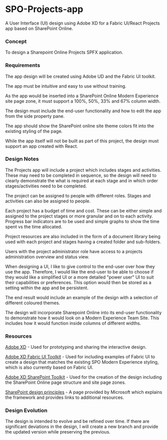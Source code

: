 # SPO-Projects-app
A User Interface (UI) design using Adobe XD for a Fabric UI/React Projects app based on SharePoint Online.

### Concept
To design a Sharepoint Online Projects SPFX application.

### Requirements
The app design will be created using Adobe UD and the Fabric UI toolkit.

The app must be intuitive and easy to use without training.

As the app would be inserted into a SharePoint Online Modern Experience site page zone, it must support a 100%, 50%, 33% and 67% column width.

The design must include the end-user functionality and how to edit the app from the side property pane.

The app should show the SharePoint online site theme colors fit into the existing styling of the page.

While the app itself will not be built as part of this project, the design must support an app created with React.

### Design Notes
The Projects app will include a project which includes stages and activities. These may need to be completed in sequence, so the design will need to clearly demonstrate the what is required at each stage and in which order stages/activities need to be completed.

The project can be assigned to people with different roles. Stages and activities can also be assigned to people.

Each project has a budget of time and cost. These can be either simple and assigned to the project stages or more granular and on to each activity. Progress bar indicators are to be used and simple graphs to show the time spent vs the time allocated.

Project resources are also included in the form of a document library being used with each project and stages having a created folder and sub-folders.

Users with the project administrator role have access to a projects administration overview and status view.

When designing a UI, I like to give control to the end-user over how they use the app. Therefore, I would like the end-user to be able to choose if they would like a simplified UI or a more detailed "power user" UI to suit their capabilities or preferences. This option would then be stored as a setting within the app and be persistent.

The end result would include an example of the design with a selection of different coloured themes.

The design will incorporate Sharepoint Online into its end-user functionality to demonstrate how it would look on a Modern Experience Team Site. This includes how it would function inside columns of different widths.

### Resources
[Adobe XD](https://www.adobe.com/uk/products/xd.html) - Used for prototyping and sharing the interactive design.

[Adobe XD Fabric UI Toolkit](https://aka.ms/fabric-toolkit) - Used for including examples of Fabric UI to create a design that matches the existing SPO Modern Experience styling, which is also currently based on Fabric UI.

[Adobe XD SharePoint Toolkit](https://aka.ms/sharepoint-toolkit) - Used for the creation of the design including the SharePoint Online page structure and site page zones.

[SharePoint design principles](https://spdesign.azurewebsites.net/) - A page provided by Microsoft which explains the framework and provides links to additional resources.

### Design Evolution
The design is intended to evolve and be refined over time. If there are significant deviations in the design, I will create a new branch and provide the updated version while preserving the previous.
